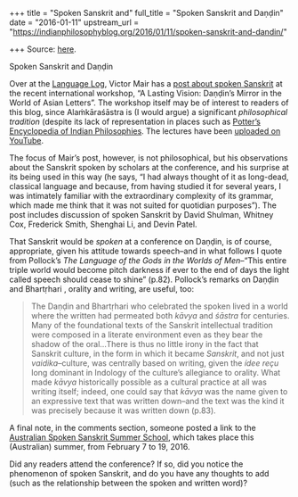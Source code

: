 +++
title = "Spoken Sanskrit and"
full_title = "Spoken Sanskrit and Daṇḍin"
date = "2016-01-11"
upstream_url = "https://indianphilosophyblog.org/2016/01/11/spoken-sanskrit-and-dandin/"

+++
Source: [here](https://indianphilosophyblog.org/2016/01/11/spoken-sanskrit-and-dandin/).

Spoken Sanskrit and Daṇḍin

Over at the [Language Log](http://languagelog.ldc.upenn.edu), Victor
Mair has a [post about spoken
Sanskrit](http://languagelog.ldc.upenn.edu/nll/?p=23412) at the recent
international workshop, “A Lasting Vision: Daṇḍin’s Mirror in the World
of Asian Letters”. The workshop itself may be of interest to readers of
this blog, since Alaṁkāraśāstra is (I would argue) a significant
*philosophical tradition* (despite its lack of representation in places
such as [Potter’s Encyclopedia of Indian
Philosophies](http://faculty.washington.edu/kpotter/). The lectures have
been [uploaded on
YouTube](https://www.youtube.com/playlist?list=PLTn74Qx5mPsTdYxkp6R3lhrG_pu_CUn8V).

The focus of Mair’s post, however, is not philosophical, but his
observations about the Sanskrit spoken by scholars at the conference,
and his surprise at its being used in this way (he says, “I had always
thought of it as long-dead, classical language and because, from having
studied it for several years, I was intimately familiar with the
extraordinary complexity of its grammar, which made me think that it was
not suited for quotidian purposes”). The post includes discussion of
spoken Sanskrit by David Shulman, Whitney Cox, Frederick Smith, Shenghai
Li, and Devin Patel.

That Sanskrit would be *spoken* at a conference on Daṇḍin, is of course,
appropriate, given his attitude towards speech–and in what follows I
quote from Pollock’s *The Language of the Gods in the Worlds of
Men*–“This entire triple world would become pitch darkness if ever to
the end of days the light called speech should cease to shine” (p.82).
Pollock’s remarks on Daṇḍin and Bhartṛhari , orality and writing, are
useful, too:

> The Daṇḍin and Bhartṛhari who celebrated the spoken lived in a world
> where the written had permeated both *kāvya* and *śāstra* for
> centuries. Many of the foundational texts of the Sanskrit intellectual
> tradition were composed in a literate environment even as they bear
> the shadow of the oral…There is thus no little irony in the fact that
> Sanskrit culture, in the form in which it became *Sanskrit*, and not
> just *vaidika*–culture, was centrally based on writing, given the
> *ídee reçu* long dominant in Indology of the culture’s allegiance to
> orality. What made *kāvya* historically possible as a cultural
> practice at all was writing itself; indeed, one could say that *kāvya*
> was the name given to an expressive text that was written down–and the
> text was the kind it was precisely because it was written down (p.83).

A final note, in the comments section, someone posted a link to the
[Australian Spoken Sanskrit Summer
School](https://sites.google.com/site/spokensanskrit16/), which takes
place this (Australian) summer, from February 7 to 19, 2016.

Did any readers attend the conference? If so, did you notice the
phenomenon of spoken Sanskrit, and do you have any thoughts to add (such
as the relationship between the spoken and written word)?
